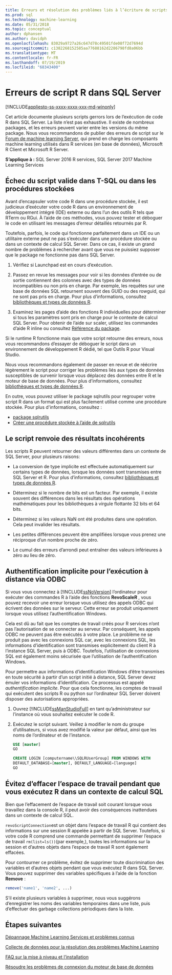 ```yaml
---
title: Erreurs et résolution des problèmes liés à l’écriture de scripts R
ms.prod: sql
ms.technology: machine-learning
ms.date: 05/31/2018
ms.topic: conceptual
author: dphansen
ms.author: davidph
ms.openlocfilehash: 83029a9727a26c647d78c49501fde08f72d7694d
ms.sourcegitcommit: c1382268152585aa77688162d2286798fd8a06bb
ms.translationtype: MT
ms.contentlocale: fr-FR
ms.lasthandoff: 07/19/2019
ms.locfileid: "68343400"
---
```

# <a name="r-scripting-errors-in-sql-server"></a>Erreurs de script R dans SQL Server
[!INCLUDE[appliesto-ss-xxxx-xxxx-xxx-md-winonly](../includes/appliesto-ss-xxxx-xxxx-xxx-md-winonly.md)]

Cet article documente plusieurs scripts gerrors lors de l’exécution de code R dans SQL Server. La liste n’est pas exhaustive. Il existe de nombreux packages, et les erreurs peuvent varier entre les versions du même package. Nous vous recommandons de publier des erreurs de script sur le [Forum de machine learning Server](https://social.msdn.microsoft.com/Forums/en-US/home?category=MicrosoftR), qui prend en charge les composants machine learning utilisés dans R services (en base de données), Microsoft R Client et Microsoft R Server.

**S’applique à :** SQL Server 2016 R services, SQL Server 2017 Machine Learning Services


## <a name="valid-script-fails-in-t-sql-or-in-stored-procedures"></a>Échec du script valide dans T-SQL ou dans les procédures stockées

Avant d’encapsuler votre code R dans une procédure stockée, il est judicieux d’exécuter votre code R dans un environnement de développement intégré (IDE) externe ou dans l’un des outils R tels que RTerm ou RGui. À l’aide de ces méthodes, vous pouvez tester et déboguer le code en utilisant les messages d’erreur détaillés retournés par R.

Toutefois, parfois, le code qui fonctionne parfaitement dans un IDE ou un utilitaire externe peut ne pas s’exécuter dans une procédure stockée ou dans un contexte de calcul SQL Server. Dans ce cas, il existe un grand nombre de problèmes à rechercher avant que vous ne puissiez supposer que le package ne fonctionne pas dans SQL Server.

1. Vérifiez si Launchpad est en cours d’exécution.

2. Passez en revue les messages pour voir si les données d’entrée ou de sortie contiennent des colonnes avec des types de données incompatibles ou non pris en charge. Par exemple, les requêtes sur une base de données SQL retournent souvent des GUID ou des rowguid, qui ne sont pas pris en charge. Pour plus d’informations, consultez [bibliothèques et types de données R](r/r-libraries-and-data-types.md).

3. Examinez les pages d’aide des fonctions R individuelles pour déterminer si tous les paramètres sont pris en charge pour le contexte de calcul SQL Server. Pour obtenir de l’aide sur scaler, utilisez les commandes d’aide R inline ou consultez [Référence du package](https://docs.microsoft.com/r-server/r-reference/revoscaler/revoscaler).

Si le runtime R fonctionne mais que votre script retourne des erreurs, nous vous recommandons d’essayer de déboguer le script dans un environnement de développement R dédié, tel que Outils R pour Visual Studio.

Nous vous recommandons également de passer en revue et de réécrire légèrement le script pour corriger les problèmes liés aux types de données susceptibles de survenir lorsque vous déplacez des données entre R et le moteur de base de données. Pour plus d’informations, consultez [bibliothèques et types de données R](r/r-libraries-and-data-types.md).

En outre, vous pouvez utiliser le package sqlrutils pour regrouper votre script R dans un format qui est plus facilement utilisé comme une procédure stockée. Pour plus d'informations, consultez :
* [package sqlrutils](r/ref-r-sqlrutils.md)
* [Créer une procédure stockée à l’aide de sqlrutils](r/how-to-create-a-stored-procedure-using-sqlrutils.md)

## <a name="script-returns-inconsistent-results"></a>Le script renvoie des résultats incohérents

Les scripts R peuvent retourner des valeurs différentes dans un contexte de SQL Server, pour plusieurs raisons:

- La conversion de type implicite est effectuée automatiquement sur certains types de données, lorsque les données sont transmises entre SQL Server et R. Pour plus d’informations, consultez [bibliothèques et types de données R](r/r-libraries-and-data-types.md).

- Déterminez si le nombre de bits est un facteur. Par exemple, il existe souvent des différences dans les résultats des opérations mathématiques pour les bibliothèques à virgule flottante 32 bits et 64 bits.

- Déterminez si les valeurs NaN ont été produites dans une opération. Cela peut invalider les résultats.

- Les petites différences peuvent être amplifiées lorsque vous prenez une réciproque d’un nombre proche de zéro.

- Le cumul des erreurs d’arrondi peut entraîner des valeurs inférieures à zéro au lieu de zéro.

## <a name="implied-authentication-for-remote-execution-via-odbc"></a>Authentification implicite pour l’exécution à distance via ODBC

Si vous vous connectez à [!INCLUDE[ssNoVersion](../includes/ssnoversion-md.md)] l’ordinateur pour exécuter des commandes R à l’aide des fonctions **RevoScaleR** , vous pouvez recevoir une erreur lorsque vous utilisez des appels ODBC qui écrivent des données sur le serveur. Cette erreur se produit uniquement lorsque vous utilisez l’authentification Windows.

Cela est dû au fait que les comptes de travail créés pour R services n’ont pas l’autorisation de se connecter au serveur. Par conséquent, les appels ODBC ne peuvent pas être exécutés à votre place. Le problème ne se produit pas avec les connexions SQL car, avec les connexions SQL, les informations d’identification sont transmises explicitement du client R à l’instance SQL Server, puis à ODBC. Toutefois, l’utilisation de connexions SQL est également moins sécurisée que l’utilisation de l’authentification Windows.

Pour permettre aux informations d’identification Windows d’être transmises en toute sécurité à partir d’un script initié à distance, SQL Server devez émuler vos informations d’identification. Ce processus est appelé _authentification implicite_. Pour que cela fonctionne, les comptes de travail qui exécutent des scripts R ou python sur l’ordinateur SQL Server doivent disposer des autorisations appropriées.

1. Ouvrez [!INCLUDE[ssManStudioFull](../includes/ssmanstudiofull-md.md)] en tant qu’administrateur sur l’instance où vous souhaitez exécuter le code R.

2. Exécutez le script suivant. Veillez à modifier le nom du groupe d’utilisateurs, si vous avez modifié la valeur par défaut, ainsi que les noms de l’ordinateur et de l’instance.

    ```sql
    USE [master]
    GO
    
    CREATE LOGIN [computername\\SQLRUserGroup] FROM WINDOWS WITH
    DEFAULT_DATABASE=[master], DEFAULT_LANGUAGE=[language]
    GO
    ```

## <a name="avoid-clearing-the-workspace-while-youre-running-r-in-a-sql-compute-context"></a>Évitez d’effacer l’espace de travail pendant que vous exécutez R dans un contexte de calcul SQL

Bien que l’effacement de l’espace de travail soit courant lorsque vous travaillez dans la console R, il peut avoir des conséquences inattendues dans un contexte de calcul SQL.

`revoScriptConnection`est un objet dans l’espace de travail R qui contient des informations sur une session R appelée à partir de SQL Server. Toutefois, si votre code R comprend une commande permettant de supprimer l’espace de travail `rm(list=ls())`(par exemple,), toutes les informations sur la session et d’autres objets dans l’espace de travail R sont également effacées.

Pour contourner ce problème, évitez de supprimer toute discrimination des variables et d’autres objets pendant que vous exécutez R dans SQL Server. Vous pouvez supprimer des variables spécifiques à l’aide de la fonction **Remove** :

```R
remove('name1', 'name2', ...)
```

S’il existe plusieurs variables à supprimer, nous vous suggérons d’enregistrer les noms des variables temporaires dans une liste, puis d’effectuer des garbage collections périodiques dans la liste.



## <a name="next-steps"></a>Étapes suivantes

[Dépannage Machine Learning Services et problèmes connus](machine-learning-troubleshooting-faq.md)

[Collecte de données pour la résolution des problèmes Machine Learning](data-collection-ml-troubleshooting-process.md)

[FAQ sur la mise à niveau et l’installation](r/upgrade-and-installation-faq-sql-server-r-services.md)

[Résoudre les problèmes de connexion du moteur de base de données](../database-engine/configure-windows/troubleshoot-connecting-to-the-sql-server-database-engine.md)

